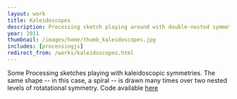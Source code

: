 ```yaml
---
layout: work
title: Kaleidoscopes
description: Processing sketch playing around with double-nested symmetries
year: 2011
thumbnail: /images/home/thumb_kaleidoscopes.jpg
includes: [processingjs]
redirect_from: /works/kaleidoscopes.html
---
```


Some Processing sketches playing with kaleidoscopic symmetries. The same shape -- in this case, a spiral -- is drawn many times over two nested levels of rotatational symmetry. Code available [here](https://www.openprocessing.org/sketch/65381)

<center>
<canvas data-processing-sources="/code/Kaleidoscope/Kaleidoscope.pde"></canvas>
</center>
